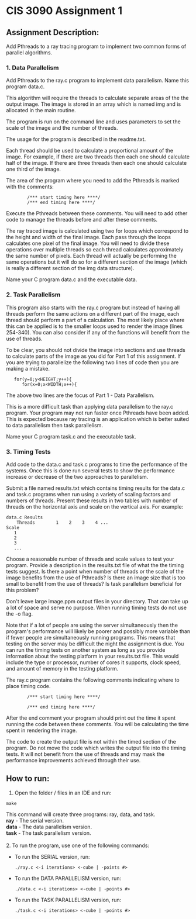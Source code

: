 # CIS 3090 Assignment 1

## Assignment Description:
Add Pthreads to a ray tracing program to implement two common forms of parallel algorithms.

### 1. Data Parallelism
Add Pthreads to the ray.c program to implement data parallelism. Name
this program data.c.

This algorithm will require the threads to calculate separate areas of the
the output image. The image is stored in an array which is named img
and is allocated in the main routine. 

The program is run on the command line and uses parameters to set
the scale of the image and the number of threads.

The usage for the program is described in the readme.txt.

Each thread should be used to calculate a proportional amount
of the image. For example, if there are two threads then each one
should calculate half of the image. If there are three threads then each
one should calculate one third of the image.

The area of the program where you need to add the Pthreads is marked
with the comments:
```
        /*** start timing here ****/
        /*** end timing here ****/
```
Execute the Pthreads between these comments. You will need to add other code
to manage the threads before and after these comments.

The ray traced image is calculated using two for loops which correspond to
the height and width of the final image. Each pass through the loops calculates
one pixel of the final image. You will need to divide these operations over
multiple threads so each thread calculates approximately the same number of
pixels. Each thread will actually be performing the same operations but it
will do so for a different section of the image (which is really a different
section of the img data structure). 

Name your C program data.c and the executable data. 


### 2. Task Parallelism
This program also starts with the ray.c program but instead of having
all threads perform the same actions on a different part of the image,
each thread should perform a part of a calculation. The most likely place
where this can be applied is to the smaller loops used to render the
image (lines 254-340). You can also consider if any of the functions
will benefit from the use of threads.

To be clear, you should not divide the image into sections and use threads
to calculate parts of the image as you did for Part 1 of this assignment.
If you are trying to parallelize the following two lines of code then you
are making a mistake.
```
   for(y=0;y<HEIGHT;y++){
      for(x=0;x<WIDTH;x++){
```
The above two lines are the focus of Part 1 - Data Parallelism. 

This is a more difficult task than applying data parallelism to the ray.c
program. Your program may not run faster once Pthreads have been added.
This is expected because ray tracing is an application which is better
suited to data parallelism then task parallelism. 

Name your C program task.c and the executable task. 


### 3. Timing Tests
Add code to the data.c and task.c programs to time the performance of the
systems. Once this is done run several tests to show the performance increase
or decrease of the two approaches to parallelism. 

Submit a file named results.txt which contains timing results for the data.c and
task.c programs when run using a variety of scaling factors and numbers of
threads. Present these results in two tables with number of threads on the
horizontal axis and scale on the vertical axis. For example:

```
data.c Results
    Threads        1    2    3    4 ...
Scale
   1
   2
   3
   ...
```
Choose a reasonable number of threads and scale values to test your program.
Provide a description in the results.txt file of what the the timing tests
suggest. Is there a point when number of threads or the scale of the image
benefits from the use of Pthreads? Is there an image size that is too small
to benefit from the use of threads? Is task parallelism beneficial for this
problem?

Don't leave large image.ppm output files in your directory. That can take up
a lot of space and serve no purpose. When running timing tests do not use the
-o flag. 

Note that if a lot of people are using the server simultaneously then the
program's performance will likely be poorer and possibly more variable than
if fewer people are simultaneously running programs. This means that testing
on the server may be difficult the night the assignment is due. You can run the
timing tests on another system as long as you provide information about
the testing platform in your results.txt file. This would include the
type or processor, number of cores it supports, clock speed, and amount of
memory in the testing platform.
 
The ray.c program contains the following comments indicating where to place
timing code.
```
        /*** start timing here ****/

        /*** end timing here ****/
```
After the end comment your program should print out the time it spent
running the code between these comments. You will be calculating the
time spent in rendering the image. 

The code to create the output file is not within the timed section of
the program. Do not move the code which writes the output file into the
timing tests.  It will not benefit from the use of threads and may mask
the performance improvements achieved through their use.

## How to run:

1. Open the folder / files in an IDE and run:
```
make
```
This command will create three programs: ray, data, and task.<br/>
**ray** - The serial version.<br/>
**data** - The data parallelism version.<br/>
**task** - The task parallelism version.<br/><br/>
2. To run the program, use one of the following commands:
  - To run the SERIAL version, run:
    ```
    ./ray.c <-i iterations> <-cube | -points #>
    ```
  - To run the DATA PARALLELISM version, run:
    ```
    ./data.c <-i iterations> <-cube | -points #>
    ```
  - To run the TASK PARALLELISM version, run:
    ```
    ./task.c <-i iterations> <-cube | -points #>
    ```
